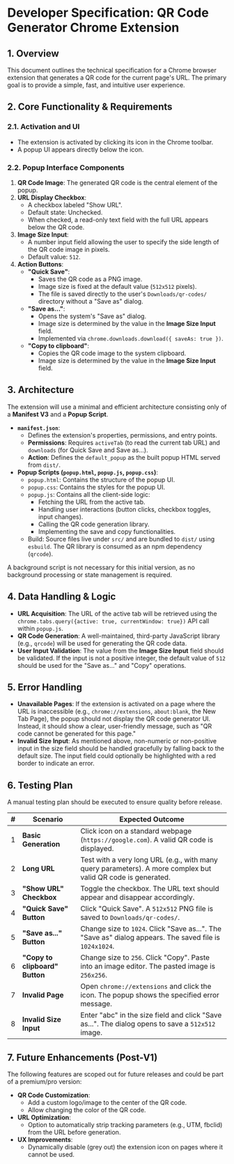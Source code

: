 # Developer Specification: QR Code Generator Chrome Extension

## 1. Overview

This document outlines the technical specification for a Chrome browser extension that generates a QR code for the current page's URL. The primary goal is to provide a simple, fast, and intuitive user experience.

## 2. Core Functionality & Requirements

### 2.1. Activation and UI
- The extension is activated by clicking its icon in the Chrome toolbar.
- A popup UI appears directly below the icon.

### 2.2. Popup Interface Components
1.  **QR Code Image**: The generated QR code is the central element of the popup.
2.  **URL Display Checkbox**:
    - A checkbox labeled "Show URL".
    - Default state: Unchecked.
    - When checked, a read-only text field with the full URL appears below the QR code.
3.  **Image Size Input**:
    - A number input field allowing the user to specify the side length of the QR code image in pixels.
    - Default value: `512`.
4.  **Action Buttons**:
    - **"Quick Save"**:
        - Saves the QR code as a PNG image.
        - Image size is fixed at the default value (`512x512` pixels).
        - The file is saved directly to the user's `Downloads/qr-codes/` directory without a "Save as" dialog.
    - **"Save as..."**:
        - Opens the system's "Save as" dialog.
        - Image size is determined by the value in the **Image Size Input** field.
        - Implemented via `chrome.downloads.download({ saveAs: true })`.
    - **"Copy to clipboard"**:
        - Copies the QR code image to the system clipboard.
        - Image size is determined by the value in the **Image Size Input** field.

## 3. Architecture

The extension will use a minimal and efficient architecture consisting only of a **Manifest V3** and a **Popup Script**.

- **`manifest.json`**:
    - Defines the extension's properties, permissions, and entry points.
    - **Permissions**: Requires `activeTab` (to read the current tab URL) and `downloads` (for Quick Save and Save as...).
    - **Action**: Defines the `default_popup` as the built popup HTML served from `dist/`.
- **Popup Scripts (`popup.html`, `popup.js`, `popup.css`)**:
    - `popup.html`: Contains the structure of the popup UI.
    - `popup.css`: Contains the styles for the popup UI.
    - `popup.js`: Contains all the client-side logic:
        - Fetching the URL from the active tab.
        - Handling user interactions (button clicks, checkbox toggles, input changes).
        - Calling the QR code generation library.
        - Implementing the save and copy functionalities.
    - Build: Source files live under `src/` and are bundled to `dist/` using `esbuild`. The QR library is consumed as an npm dependency (`qrcode`).

A background script is not necessary for this initial version, as no background processing or state management is required.

## 4. Data Handling & Logic

- **URL Acquisition**: The URL of the active tab will be retrieved using the `chrome.tabs.query({active: true, currentWindow: true})` API call within `popup.js`.
- **QR Code Generation**: A well-maintained, third-party JavaScript library (e.g., `qrcode`) will be used for generating the QR code data.
- **User Input Validation**: The value from the **Image Size Input** field should be validated. If the input is not a positive integer, the default value of `512` should be used for the "Save as..." and "Copy" operations.

## 5. Error Handling

- **Unavailable Pages**: If the extension is activated on a page where the URL is inaccessible (e.g., `chrome://extensions`, `about:blank`, the New Tab Page), the popup should not display the QR code generator UI. Instead, it should show a clear, user-friendly message, such as "QR code cannot be generated for this page."
- **Invalid Size Input**: As mentioned above, non-numeric or non-positive input in the size field should be handled gracefully by falling back to the default size. The input field could optionally be highlighted with a red border to indicate an error.

## 6. Testing Plan

A manual testing plan should be executed to ensure quality before release.

| # | Scenario                               | Expected Outcome                                                                                             |
|---|----------------------------------------|--------------------------------------------------------------------------------------------------------------|
| 1 | **Basic Generation**                   | Click icon on a standard webpage (`https://google.com`). A valid QR code is displayed.                         |
| 2 | **Long URL**                           | Test with a very long URL (e.g., with many query parameters). A more complex but valid QR code is generated.   |
| 3 | **"Show URL" Checkbox**                | Toggle the checkbox. The URL text should appear and disappear accordingly.                                   |
| 4 | **"Quick Save" Button**                | Click "Quick Save". A `512x512` PNG file is saved to `Downloads/qr-codes/`.                                    |
| 5 | **"Save as..." Button**                | Change size to `1024`. Click "Save as...". The "Save as" dialog appears. The saved file is `1024x1024`.        |
| 6 | **"Copy to clipboard" Button**         | Change size to `256`. Click "Copy". Paste into an image editor. The pasted image is `256x256`.                  |
| 7 | **Invalid Page**                       | Open `chrome://extensions` and click the icon. The popup shows the specified error message.                  |
| 8 | **Invalid Size Input**                 | Enter "abc" in the size field and click "Save as...". The dialog opens to save a `512x512` image.              |

## 7. Future Enhancements (Post-V1)

The following features are scoped out for future releases and could be part of a premium/pro version:

- **QR Code Customization**:
    - Add a custom logo/image to the center of the QR code.
    - Allow changing the color of the QR code.
- **URL Optimization**:
    - Option to automatically strip tracking parameters (e.g., UTM, fbclid) from the URL before generation.
- **UX Improvements**:
    - Dynamically disable (grey out) the extension icon on pages where it cannot be used.
